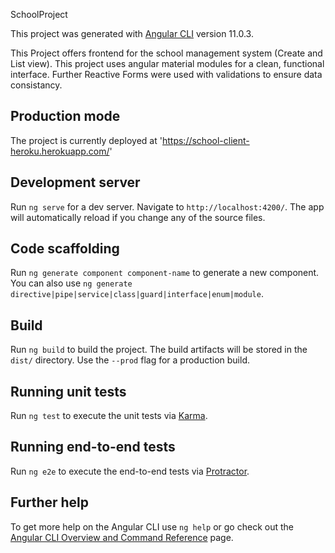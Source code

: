  SchoolProject

This project was generated with [Angular CLI](https://github.com/angular/angular-cli) version 11.0.3.

This Project offers frontend for the school management system (Create and List view).
This project uses angular material modules for a clean, functional interface.
Further Reactive Forms were used with validations to ensure data consistancy.
 

## Production mode 
The project is currently deployed at 'https://school-client-heroku.herokuapp.com/' 

## Development server

Run `ng serve` for a dev server. Navigate to `http://localhost:4200/`. The app will automatically reload if you change any of the source files.

## Code scaffolding

Run `ng generate component component-name` to generate a new component. You can also use `ng generate directive|pipe|service|class|guard|interface|enum|module`.

## Build

Run `ng build` to build the project. The build artifacts will be stored in the `dist/` directory. Use the `--prod` flag for a production build.

## Running unit tests

Run `ng test` to execute the unit tests via [Karma](https://karma-runner.github.io).

## Running end-to-end tests

Run `ng e2e` to execute the end-to-end tests via [Protractor](http://www.protractortest.org/).

## Further help

To get more help on the Angular CLI use `ng help` or go check out the [Angular CLI Overview and Command Reference](https://angular.io/cli) page.


